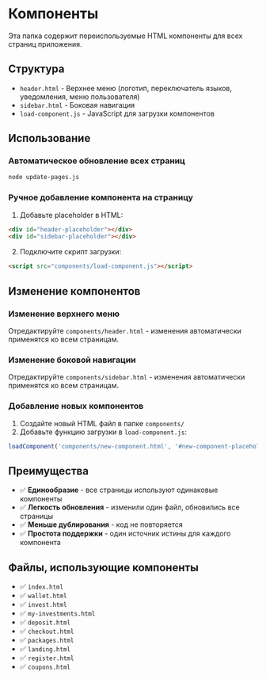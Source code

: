 # Компоненты

Эта папка содержит переиспользуемые HTML компоненты для всех страниц приложения.

## Структура

- `header.html` - Верхнее меню (логотип, переключатель языков, уведомления, меню пользователя)
- `sidebar.html` - Боковая навигация
- `load-component.js` - JavaScript для загрузки компонентов

## Использование

### Автоматическое обновление всех страниц

```bash
node update-pages.js
```

### Ручное добавление компонента на страницу

1. Добавьте placeholder в HTML:
```html
<div id="header-placeholder"></div>
<div id="sidebar-placeholder"></div>
```

2. Подключите скрипт загрузки:
```html
<script src="components/load-component.js"></script>
```

## Изменение компонентов

### Изменение верхнего меню
Отредактируйте `components/header.html` - изменения автоматически применятся ко всем страницам.

### Изменение боковой навигации  
Отредактируйте `components/sidebar.html` - изменения автоматически применятся ко всем страницам.

### Добавление новых компонентов

1. Создайте новый HTML файл в папке `components/`
2. Добавьте функцию загрузки в `load-component.js`:
```javascript
loadComponent('components/new-component.html', '#new-component-placeholder');
```

## Преимущества

- ✅ **Единообразие** - все страницы используют одинаковые компоненты
- ✅ **Легкость обновления** - изменили один файл, обновились все страницы
- ✅ **Меньше дублирования** - код не повторяется
- ✅ **Простота поддержки** - один источник истины для каждого компонента

## Файлы, использующие компоненты

- ✅ `index.html`
- ✅ `wallet.html`
- ✅ `invest.html`
- ✅ `my-investments.html`
- ✅ `deposit.html`
- ✅ `checkout.html`
- ✅ `packages.html`
- ✅ `landing.html`
- ✅ `register.html`
- ✅ `coupons.html`
